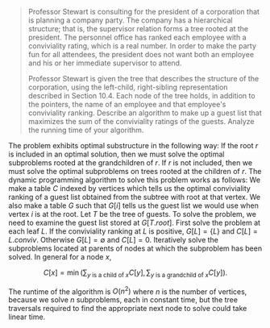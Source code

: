 > Professor Stewart is consulting for the president of a corporation that is planning a company party. The company has a hierarchical structure; that is, the supervisor relation forms a tree rooted at the president. The personnel office has ranked each employee with a conviviality rating, which is a real number. In order to make the party fun for all attendees, the president does not want both an employee and his or her immediate supervisor to attend. 
>
> Professor Stewart is given the tree that describes the structure of the corporation, using the left-child, right-sibling representation described in Section 10.4. Each node of the tree holds, in addition to the pointers, the name of an employee and that employee's conviviality ranking. Describe an algorithm to make up a guest list that maximizes the sum of the conviviality ratings of the guests. Analyze the running time of your algorithm.

The problem exhibits optimal substructure in the following way: If the root $r$ is included in an optimal solution, then we must solve the optimal subproblems rooted at the grandchildren of $r$. If $r$ is not included, then we must solve the optimal subproblems on trees rooted at the children of $r$. The dynamic programming algorithm to solve this problem works as follows: We make a table $C$ indexed by vertices which tells us the optimal conviviality ranking of a guest list obtained from the subtree with root at that vertex. We also make a table $G$ such that $G[i]$ tells us the guest list we would use when vertex $i$ is at the root. Let $T$ be the tree of guests. To solve the problem, we need to examine the guest list stored at $G[T.root]$. First solve the problem at each leaf $L$. If the conviviality ranking at $L$ is positive, $G[L] = \{L\}$ and $C[L] = L.conviv$. Otherwise $G[L] = \emptyset$ and $C[L] = 0$. Iteratively solve the subproblems located at parents of nodes at which the subproblem has been solved. In general for a node $x$,

$$C[x] = \min(\sum_{y\text{ is a child of } x} C[y], \sum_{y\text{ is a grandchild of } x} C[y]).$$

The runtime of the algorithm is $O(n^2)$ where $n$ is the number of vertices, because we solve $n$ subproblems, each in constant time, but the tree traversals required to find the appropriate next node to solve could take linear time.
